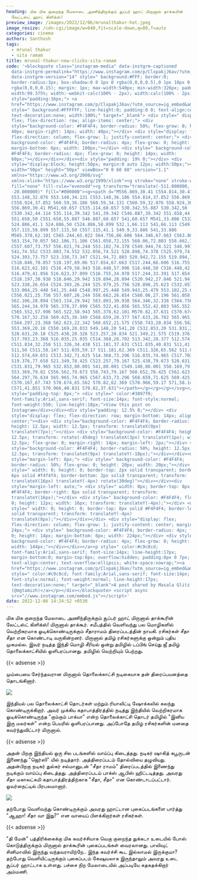 ```yaml
---
heading: மிக மிக குறைந்த மேலாடை அணிந்திருக்கும் சூப்பர் ஹாட் மிருனால் தாக்கூரின்
  லேட்டஸ்ட் ஹாட் கிளிக்ஸ்!
preview_image: /images/2022/12/06/mrunalthakur-hot.jpeg
image_resize: /cdn-cgi/image/w=640,fit=scale-down,q=80,f=auto
categories: cinema
authors: Santhosh
tags:
  - mrunal thakur
  - sita ramam
title: mrunal-thakur-new-clicks-sita-ramam
code: '<blockquote class="instagram-media" data-instgrm-captioned
  data-instgrm-permalink="https://www.instagram.com/p/ClxpakjJ6av/?utm_source=ig_embed&amp;utm_campaign=loading"
  data-instgrm-version="14" style=" background:#FFF; border:0;
  border-radius:3px; box-shadow:0 0 1px 0 rgba(0,0,0,0.5),0 1px 10px 0
  rgba(0,0,0,0.15); margin: 1px; max-width:540px; min-width:326px; padding:0;
  width:99.375%; width:-webkit-calc(100% - 2px); width:calc(100% - 2px);"><div
  style="padding:16px;"> <a
  href="https://www.instagram.com/p/ClxpakjJ6av/?utm_source=ig_embed&amp;utm_campaign=loading"
  style=" background:#FFFFFF; line-height:0; padding:0 0; text-align:center;
  text-decoration:none; width:100%;" target="_blank"> <div style=" display:
  flex; flex-direction: row; align-items: center;"> <div
  style="background-color: #F4F4F4; border-radius: 50%; flex-grow: 0; height:
  40px; margin-right: 14px; width: 40px;"></div> <div style="display: flex;
  flex-direction: column; flex-grow: 1; justify-content: center;"> <div style="
  background-color: #F4F4F4; border-radius: 4px; flex-grow: 0; height: 14px;
  margin-bottom: 6px; width: 100px;"></div> <div style=" background-color:
  #F4F4F4; border-radius: 4px; flex-grow: 0; height: 14px; width:
  60px;"></div></div></div><div style="padding: 19% 0;"></div> <div
  style="display:block; height:50px; margin:0 auto 12px; width:50px;"><svg
  width="50px" height="50px" viewBox="0 0 60 60" version="1.1"
  xmlns="https://www.w3.org/2000/svg"
  xmlns:xlink="https://www.w3.org/1999/xlink"><g stroke="none" stroke-width="1"
  fill="none" fill-rule="evenodd"><g transform="translate(-511.000000,
  -20.000000)" fill="#000000"><g><path d="M556.869,30.41 C554.814,30.41
  553.148,32.076 553.148,34.131 C553.148,36.186 554.814,37.852 556.869,37.852
  C558.924,37.852 560.59,36.186 560.59,34.131 C560.59,32.076 558.924,30.41
  556.869,30.41 M541,60.657 C535.114,60.657 530.342,55.887 530.342,50
  C530.342,44.114 535.114,39.342 541,39.342 C546.887,39.342 551.658,44.114
  551.658,50 C551.658,55.887 546.887,60.657 541,60.657 M541,33.886 C532.1,33.886
  524.886,41.1 524.886,50 C524.886,58.899 532.1,66.113 541,66.113 C549.9,66.113
  557.115,58.899 557.115,50 C557.115,41.1 549.9,33.886 541,33.886
  M565.378,62.101 C565.244,65.022 564.756,66.606 564.346,67.663 C563.803,69.06
  563.154,70.057 562.106,71.106 C561.058,72.155 560.06,72.803 558.662,73.347
  C557.607,73.757 556.021,74.244 553.102,74.378 C549.944,74.521 548.997,74.552
  541,74.552 C533.003,74.552 532.056,74.521 528.898,74.378 C525.979,74.244
  524.393,73.757 523.338,73.347 C521.94,72.803 520.942,72.155 519.894,71.106
  C518.846,70.057 518.197,69.06 517.654,67.663 C517.244,66.606 516.755,65.022
  516.623,62.101 C516.479,58.943 516.448,57.996 516.448,50 C516.448,42.003
  516.479,41.056 516.623,37.899 C516.755,34.978 517.244,33.391 517.654,32.338
  C518.197,30.938 518.846,29.942 519.894,28.894 C520.942,27.846 521.94,27.196
  523.338,26.654 C524.393,26.244 525.979,25.756 528.898,25.623 C532.057,25.479
  533.004,25.448 541,25.448 C548.997,25.448 549.943,25.479 553.102,25.623
  C556.021,25.756 557.607,26.244 558.662,26.654 C560.06,27.196 561.058,27.846
  562.106,28.894 C563.154,29.942 563.803,30.938 564.346,32.338 C564.756,33.391
  565.244,34.978 565.378,37.899 C565.522,41.056 565.552,42.003 565.552,50
  C565.552,57.996 565.522,58.943 565.378,62.101 M570.82,37.631 C570.674,34.438
  570.167,32.258 569.425,30.349 C568.659,28.377 567.633,26.702 565.965,25.035
  C564.297,23.368 562.623,22.342 560.652,21.575 C558.743,20.834 556.562,20.326
  553.369,20.18 C550.169,20.033 549.148,20 541,20 C532.853,20 531.831,20.033
  528.631,20.18 C525.438,20.326 523.257,20.834 521.349,21.575 C519.376,22.342
  517.703,23.368 516.035,25.035 C514.368,26.702 513.342,28.377 512.574,30.349
  C511.834,32.258 511.326,34.438 511.181,37.631 C511.035,40.831 511,41.851
  511,50 C511,58.147 511.035,59.17 511.181,62.369 C511.326,65.562 511.834,67.743
  512.574,69.651 C513.342,71.625 514.368,73.296 516.035,74.965 C517.703,76.634
  519.376,77.658 521.349,78.425 C523.257,79.167 525.438,79.673 528.631,79.82
  C531.831,79.965 532.853,80.001 541,80.001 C549.148,80.001 550.169,79.965
  553.369,79.82 C556.562,79.673 558.743,79.167 560.652,78.425 C562.623,77.658
  564.297,76.634 565.965,74.965 C567.633,73.296 568.659,71.625 569.425,69.651
  C570.167,67.743 570.674,65.562 570.82,62.369 C570.966,59.17 571,58.147 571,50
  C571,41.851 570.966,40.831 570.82,37.631"></path></g></g></g></svg></div><div
  style="padding-top: 8px;"> <div style=" color:#3897f0;
  font-family:Arial,sans-serif; font-size:14px; font-style:normal;
  font-weight:550; line-height:18px;">View this post on
  Instagram</div></div><div style="padding: 12.5% 0;"></div> <div
  style="display: flex; flex-direction: row; margin-bottom: 14px; align-items:
  center;"><div> <div style="background-color: #F4F4F4; border-radius: 50%;
  height: 12.5px; width: 12.5px; transform: translateX(0px)
  translateY(7px);"></div> <div style="background-color: #F4F4F4; height:
  12.5px; transform: rotate(-45deg) translateX(3px) translateY(1px); width:
  12.5px; flex-grow: 0; margin-right: 14px; margin-left: 2px;"></div> <div
  style="background-color: #F4F4F4; border-radius: 50%; height: 12.5px; width:
  12.5px; transform: translateX(9px) translateY(-18px);"></div></div><div
  style="margin-left: 8px;"> <div style=" background-color: #F4F4F4;
  border-radius: 50%; flex-grow: 0; height: 20px; width: 20px;"></div> <div
  style=" width: 0; height: 0; border-top: 2px solid transparent; border-left:
  6px solid #f4f4f4; border-bottom: 2px solid transparent; transform:
  translateX(16px) translateY(-4px) rotate(30deg)"></div></div><div
  style="margin-left: auto;"> <div style=" width: 0px; border-top: 8px solid
  #F4F4F4; border-right: 8px solid transparent; transform:
  translateY(16px);"></div> <div style=" background-color: #F4F4F4; flex-grow:
  0; height: 12px; width: 16px; transform: translateY(-4px);"></div> <div
  style=" width: 0; height: 0; border-top: 8px solid #F4F4F4; border-left: 8px
  solid transparent; transform: translateY(-4px)
  translateX(8px);"></div></div></div> <div style="display: flex;
  flex-direction: column; flex-grow: 1; justify-content: center; margin-bottom:
  24px;"> <div style=" background-color: #F4F4F4; border-radius: 4px; flex-grow:
  0; height: 14px; margin-bottom: 6px; width: 224px;"></div> <div style="
  background-color: #F4F4F4; border-radius: 4px; flex-grow: 0; height: 14px;
  width: 144px;"></div></div></a><p style=" color:#c9c8cd;
  font-family:Arial,sans-serif; font-size:14px; line-height:17px;
  margin-bottom:0; margin-top:8px; overflow:hidden; padding:8px 0 7px;
  text-align:center; text-overflow:ellipsis; white-space:nowrap;"><a
  href="https://www.instagram.com/p/ClxpakjJ6av/?utm_source=ig_embed&amp;utm_campaign=loading"
  style=" color:#c9c8cd; font-family:Arial,sans-serif; font-size:14px;
  font-style:normal; font-weight:normal; line-height:17px;
  text-decoration:none;" target="_blank">A post shared by Masala Glitz
  (@mgtamizh)</a></p></div></blockquote> <script async
  src="//www.instagram.com/embed.js"></script>'
date: 2022-12-06 14:24:52 +0530
---
```

மிக மிக குறைந்த மேலாடை அணிந்திருக்கும் சூப்பர் ஹாட் மிருனால் தாக்கூரின் லேட்டஸ்ட் கிளிக்ஸ்!
மிருனால் தாக்கூர். சமீபத்தில் வெளிவந்து பல மொழிகளில் வெற்றிகரமாக ஓடிக்கொண்டிருக்கும் சீதாராமம் திரைப்படத்தின் நாயகி. ரசிகர்கள் சீதா சீதா என கொண்டாடி வருகின்றனர். மிருனால் தமிழ் ரசிகர்களுக்கு ஒன்றும் புதிய முகமல்ல. இவர் நடித்த இந்தி மொழி சீரியல் ஒன்று தமிழில் டப்பிங் செய்து ஜீ தமிழ் தொலைக்காட்சியில் ஒளிபரப்பானது. தமிழில் வெற்றியும் பெற்றது.

{{< adsense >}}


மும்பையை சேர்ந்தவரான மிருனால் தொலைக்காட்சி நடிகையாக தன் திரைப்பயனத்தை தொடங்கினார். 

![](/images/2022/12/06/mrunal-thakur-new-clicks-sita-ramam.jpeg)

இந்தியல் பல தொலைக்காட்சி தொடர்கள் மற்றும் ரியாலிட்டி ஷோக்கலில் கலந்து கொண்டிருக்கிறார். அவர் முக்கிய கதாபாத்திரத்தில் நடித்து இந்தியில் வெற்றிகரமாக ஓடிக்கொண்டிருந்த "கும்கும் பாக்யா" என்ற தொலைக்காட்சி தொடர் தமிழில் "இனிய இரு மலர்கள்" என்ற பெயரில் ஒளிபரப்பானது. அப்போதே தமிழ் ரசிகர்களின் மனதை கவர்ந்துவிட்டார் மிருனால்.

{{< adsense >}}


அதன் பிறகு இந்தியல் ஒரு சில படங்களில் வாய்ப்பு கிடைத்தது. நடிகர் ஷாகித் கபூருடன் இணைந்து "ஜெர்ஸி" யில் நடித்தார். அத்திரைப்படம் தோல்வியை தழுவியது. அதன்பிறகு நடிகர் துல்கர் சல்மானுடன் "சீதா ராமம்" திரைப்படத்தில் இணைந்து நடிக்கும் வாய்ப்பு கிடைத்தது. அத்திரைப்படம் பாக்ஸ் ஆபிஸ் ஹிட்டடித்தது. அவரது சீதா மகாலட்சுமி கதாபாத்திரத்திற்காக "சீதா, சீதா" என கொண்டாடப்பட்டார். ஓவர்நைட்டில் பிரபலமானார்.


![](/images/2022/12/06/mrunal-thakur-new-clicks-sita-ramam2.jpeg)

தற்போது வெளிவந்து கொண்டிருக்கும் அவரது ஹாட்டான புகைப்படங்களை பார்த்து "ஆஹா! சீதா வா இது?" என வாயைப் பிளக்கிறார்கள் ரசிகர்கள்.

{{< adsense >}}


"தி மேன்" பத்திரிக்கைக்கு மிக கவர்ச்சியாக வெகு குறைந்த துக்கடா உடையில் போஸ் கொடுத்திருக்கும் மிருனால் தாக்கூரின் புகைப்படங்கள் வைரலானது. பாலிவுட் சினிமாவில் இருந்து வந்தவராயிற்றே.. இந்த கவர்ச்சி கூட இல்லாமல் இருக்குமா?
தற்போது வெளியிட்டிருக்கும் புகைப்படம் கேஷுவலாக இருந்தாலும் அவரது உடை சூப்பர் ஹாட்டாக உள்ளது. பச்சை நிற மேலாடையில் அப்படியே கதகதக்கிறார் அம்மணி.
